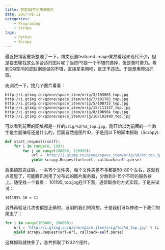 ```yaml
---
title: 抓取QQ空间皮肤图片
date: 2017-01-11
categories: 
    - Programing
    - Scrapy
tags:
	- Python
	- Scrapy
---
```

最近把博客重新整理了一下，博文设置featured image果然看起来现代不少，但是要去哪找这么多合适的图片呢？当然PS是一个不错的选择，但是费时费力。看到QQ空间的皮肤倒是做的不错，直接拿来用吧，反正不违法。于是想用爬虫抓取。
<!--more-->
先调试一下，找几个图片看看：
```
http://i.gtimg.cn/qzone/space_item/orig/3/103603_top.jpg
http://i.gtimg.cn/qzone/space_item/orig/7/101703_top.jpg
http://i.gtimg.cn/qzone/space_item/orig/5/108725_top.jpg
http://i.gtimg.cn/qzone/space_item/orig/15/111327_top.jpg
http://i.gtimg.cn/qzone/space_item/orig/8/106904_top.jpg
http://i.gtimg.cn/qzone/space_item/orig/10/102490_top.jpg
```
可以看到前面的网址都是一样的`orig/%d/%d_top.jpg`，刚开始以为前面的一个数字是主题编号还是什么的，后面自然是图片ID，于是用以下的脚本抓取（Scrapy):
```python
def start_requests(self):
    for i in range(0, 100):
        for j in range(100000, 119999):
            url = 'http://i.gtimg.cn/qzone/space_item/orig/%d/%d_top.jpg' % (i, j)        
            yield scrapy.Request(url=url, callback=self.parse)
```
后来抓取完成后，一共15个文件夹，每个文件夹差不多都是50-80个左右，这就有点意思了，可能腾讯利用了分布式的图片服务器，分散到0-15个不同的服务器上。随便找一个看看：
101195_top.jpg在11下面，通常取余的方式实现，于是来试试：
```
101195% 16 = 11
```
另外再验证几次也都是正确的，证明的我们的猜想。于是我们可以修改一下我们的爬虫了：
```python
for i in range(100000, 200000):
    url = 'http://i.gtimg.cn/qzone/space_item/orig/%d/%d_top.jpg' % (i % 16, i) 
    yield scrapy.Request(url=url, callback=self.parse)
```
这样抓取就快多了，总共抓取了1232个图片。